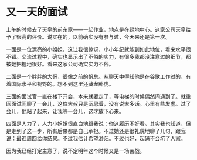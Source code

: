 # 又一天的面试

上午的时候去了天皇的前东家——一起作业，地点是在绿地中心。这家公司天皇给予了很高的评价。说实在的，以前确实没有参与过，今天来还是第一次。

一面是一位漂亮的小姐姐，这让我很惊讶，小小年纪就能到如此地位，看来水平很不错。交流过程中，确实也显示出了不俗的实力，有很多我都没注意过的细节，都被她把握地很好。看来这家公司确实实力不俗。

二面是一个胖胖的大哥，很像之前的帆总。从聊天中得知他是在谷歌工作过的，有着国际水平和视野的。想不到这里还藏龙卧虎。

三面的面试官一直在楼下开会，本来就要走了，等电梯的时候偶然间遇到了。就重回面试间聊了一会儿，这位大叔只是沉思着，没有说太多话。心里有些发虚。过了会儿，他站了起来，让我等一会儿，这才放下心来。

四面是人力了，人力小姐姐很直白地跟我说：你这履历不好看。其实我也知道，但是走到了这一步，所有后果都是自己承担。不过她还是很礼貌地聊了几句，跟我说：最迟周四给你结果。不过我估计希望渺茫。不过也好，起码不会坑了人家。

因为我已经打定主意了，说不定明年这个时候又是一场苦战。